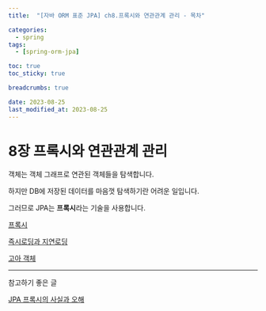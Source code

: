 ```yaml
---
title:  "[자바 ORM 표준 JPA] ch8.프록시와 연관관계 관리 - 목차"

categories:
  - spring
tags:
  - [spring-orm-jpa]

toc: true
toc_sticky: true

breadcrumbs: true

date: 2023-08-25
last_modified_at: 2023-08-25
---
```


# 8장 프록시와 연관관계 관리

객체는 객체 그래프로 연관된 객체들을 탐색합니다.

하지만 DB에 저장된 데이터를 마음껏 탐색하기란 어려운 일입니다.

그러므로 JPA는 **프록시**라는 기술을 사용합니다.

[프록시](./8_proxy_association/proxy.md)

[즉시로딩과 지연로딩](./8_proxy_association/eager_lazy_loading.md)

[고아 객체](./8_proxy_association/orphan.md)

---

참고하기 좋은 글

[JPA 프록시의 사실과 오해](https://velog.io/@ohzzi/JPA-프록시의-사실과-오해)